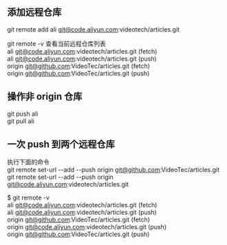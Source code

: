 ## 添加远程仓库

git remote add ali git@code.aliyun.com:videotech/articles.git  

git remote -v 查看当前远程仓库列表  
ali     git@code.aliyun.com:videotech/articles.git (fetch)  
ali     git@code.aliyun.com:videotech/articles.git (push)  
origin  git@github.com:VideoTec/articles.git (fetch)  
origin  git@github.com:VideoTec/articles.git (push)  

## 操作非 origin 仓库
git push ali  
git pull ali  

## 一次 push 到两个远程仓库

执行下面的命令  
git remote set-url --add --push origin git@github.com:VideoTec/articles.git  
git remote set-url --add --push origin git@code.aliyun.com:videotech/articles.git  

$ git remote -v  
ali     git@code.aliyun.com:videotech/articles.git (fetch)  
ali     git@code.aliyun.com:videotech/articles.git (push)  
origin  git@github.com:VideoTec/articles.git (fetch)  
origin  git@code.aliyun.com:videotech/articles.git (push)  
origin  git@github.com:VideoTec/articles.git (push)  